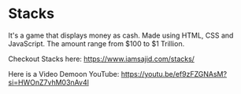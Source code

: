 # Stacks
It's a game that displays money as cash.
Made using HTML, CSS and JavaScript.
The amount range from $100 to $1 Trillion.

Checkout Stacks here: https://www.iamsajid.com/stacks/

Here is a Video Demoon YouTube: https://youtu.be/ef9zFZGNAsM?si=HWOnZ7vhM03nAv4l
